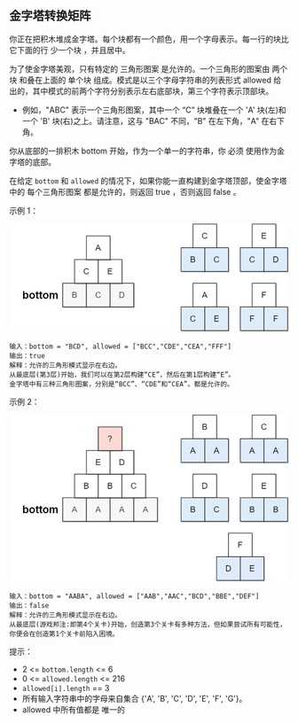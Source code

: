 ## 金字塔转换矩阵

你正在把积木堆成金字塔。每个块都有一个颜色，用一个字母表示。每一行的块比它下面的行 少一个块 ，并且居中。

为了使金字塔美观，只有特定的 三角形图案 是允许的。一个三角形的图案由 两个块 和叠在上面的 单个块 组成。模式是以三个字母字符串的列表形式 allowed 给出的，其中模式的前两个字符分别表示左右底部块，第三个字符表示顶部块。

* 例如，"ABC" 表示一个三角形图案，其中一个 “C” 块堆叠在一个 'A' 块(左)和一个 'B' 块(右)之上。请注意，这与 "BAC" 不同，"B" 在左下角，"A" 在右下角。

你从底部的一排积木 bottom 开始，作为一个单一的字符串，你 必须 使用作为金字塔的底部。

在给定 `bottom` 和 `allowed` 的情况下，如果你能一直构建到金字塔顶部，使金字塔中的 每个三角形图案 都是允许的，则返回 true ，否则返回 false 。

 

示例 1：

![](../images/756.pyramid-transition-matrix.png)
```
输入：bottom = "BCD", allowed = ["BCC","CDE","CEA","FFF"]
输出：true
解释：允许的三角形模式显示在右边。
从最底层(第3层)开始，我们可以在第2层构建“CE”，然后在第1层构建“E”。
金字塔中有三种三角形图案，分别是“BCC”、“CDE”和“CEA”。都是允许的。
```

示例 2：

![](../images/756.pyramid-transition-matrix_1.png)
```
输入：bottom = "AABA", allowed = ["AAB","AAC","BCD","BBE","DEF"]
输出：false
解释：允许的三角形模式显示在右边。
从最底层(游戏邦注:即第4个关卡)开始，创造第3个关卡有多种方法，但如果尝试所有可能性，你便会在创造第1个关卡前陷入困境。
```

提示：

* 2 <= `bottom.length` <= 6
* 0 <= `allowed.length` <= 216
* `allowed[i].length` == 3
* 所有输入字符串中的字母来自集合 {'A', 'B', 'C', 'D', 'E', 'F', 'G'}。
* allowed 中所有值都是 唯一的
